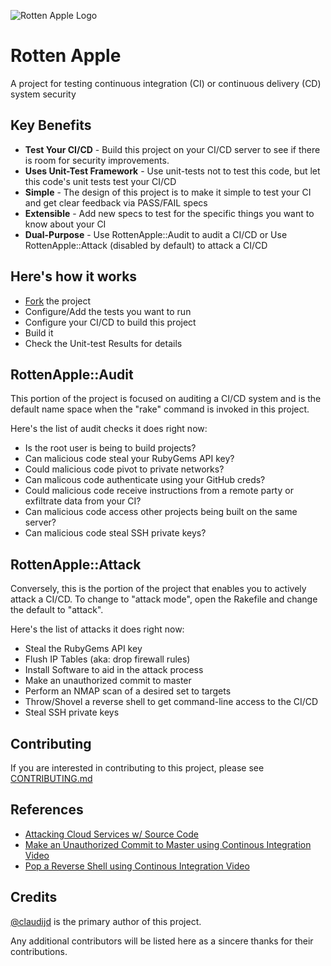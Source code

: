 ![Rotten Apple Logo](https://github.com/claudijd/rotten_apple/blob/master/images/rotten_apple.png?raw=true)

# Rotten Apple

A project for testing continuous integration (CI) or continuous delivery (CD) system security 

## Key Benefits

- **Test Your CI/CD** - Build this project on your CI/CD server to see if there is room for security improvements.
- **Uses Unit-Test Framework** - Use unit-tests not to test this code, but let this code's unit tests test your CI/CD
- **Simple** - The design of this project is to make it simple to test your CI and get clear feedback via PASS/FAIL specs
- **Extensible** - Add new specs to test for the specific things you want to know about your CI
- **Dual-Purpose** - Use RottenApple::Audit to audit a CI/CD or Use RottenApple::Attack (disabled by default) to attack a CI/CD

## Here's how it works

- [Fork](https://github.com/claudijd/rotten_apple/fork_select) the project
- Configure/Add the tests you want to run
- Configure your CI/CD to build this project
- Build it
- Check the Unit-test Results for details

## RottenApple::Audit

This portion of the project is focused on auditing a CI/CD system and is the default name space when the "rake" command is invoked in this project.

Here's the list of audit checks it does right now:

- Is the root user is being to build projects?
- Can malicious code steal your RubyGems API key?
- Could malicious code pivot to private networks?
- Can malicous code authenticate using your GitHub creds?
- Could malicious code receive instructions from a remote party or exfiltrate data from your CI?
- Can malicious code access other projects being built on the same server?
- Can malicious code steal SSH private keys?

## RottenApple::Attack

Conversely, this is the portion of the project that enables you to actively attack a CI/CD. To change to "attack mode", open the Rakefile and change the default to "attack".

Here's the list of attacks it does right now:

- Steal the RubyGems API key
- Flush IP Tables (aka: drop firewall rules)
- Install Software to aid in the attack process
- Make an unauthorized commit to master
- Perform an NMAP scan of a desired set to targets
- Throw/Shovel a reverse shell to get command-line access to the CI/CD
- Steal SSH private keys

## Contributing

If you are interested in contributing to this project, please see [CONTRIBUTING.md](https://github.com/claudijd/rotten_apple/blob/master/CONTRIBUTING.md)

## References

- [Attacking Cloud Services w/ Source Code](https://speakerdeck.com/claudijd/attacking-cloud-services-with-source-code)
- [Make an Unauthorized Commit to Master using Continous Integration Video](https://vimeo.com/65071593)
- [Pop a Reverse Shell using Continous Integration Video](https://vimeo.com/65071592)

## Credits

[@claudijd](https://github.com/claudijd) is the primary author of this project.

Any additional contributors will be listed here as a sincere thanks for their contributions.